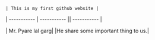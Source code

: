 	| This is my first github website |
 | ----------- | ----------- || ----------- |
 
| Mr. Pyare lal garg|
|He share some important thing to us.|
